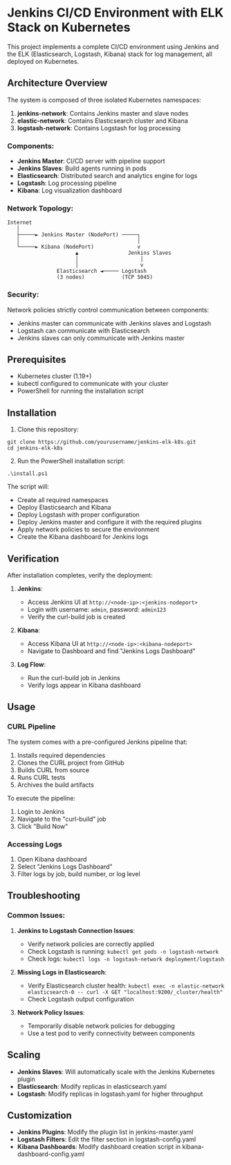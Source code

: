 # Jenkins CI/CD Environment with ELK Stack on Kubernetes

This project implements a complete CI/CD environment using Jenkins and the ELK (Elasticsearch, Logstash, Kibana) stack for log management, all deployed on Kubernetes.

## Architecture Overview

The system is composed of three isolated Kubernetes namespaces:

1. **jenkins-network**: Contains Jenkins master and slave nodes
2. **elastic-network**: Contains Elasticsearch cluster and Kibana
3. **logstash-network**: Contains Logstash for log processing

### Components:

- **Jenkins Master**: CI/CD server with pipeline support
- **Jenkins Slaves**: Build agents running in pods
- **Elasticsearch**: Distributed search and analytics engine for logs
- **Logstash**: Log processing pipeline
- **Kibana**: Log visualization dashboard

### Network Topology:

```
Internet
   │
   ├─────► Jenkins Master (NodePort) ─────┐
   │                                      │
   └─────► Kibana (NodePort)              v
                      ▲                Jenkins Slaves
                      │                    │
                      │                    v
                Elasticsearch ◄───── Logstash
                (3 nodes)            (TCP 5045)
```

### Security:

Network policies strictly control communication between components:
- Jenkins master can communicate with Jenkins slaves and Logstash
- Logstash can communicate with Elasticsearch
- Jenkins slaves can only communicate with Jenkins master

## Prerequisites

- Kubernetes cluster (1.19+)
- kubectl configured to communicate with your cluster
- PowerShell for running the installation script

## Installation

1. Clone this repository:
```
git clone https://github.com/yourusername/jenkins-elk-k8s.git
cd jenkins-elk-k8s
```

2. Run the PowerShell installation script:
```
.\install.ps1
```

The script will:
- Create all required namespaces
- Deploy Elasticsearch and Kibana
- Deploy Logstash with proper configuration
- Deploy Jenkins master and configure it with the required plugins
- Apply network policies to secure the environment
- Create the Kibana dashboard for Jenkins logs

## Verification

After installation completes, verify the deployment:

1. **Jenkins**:
   - Access Jenkins UI at `http://<node-ip>:<jenkins-nodeport>`
   - Login with username: `admin`, password: `admin123`
   - Verify the curl-build job is created

2. **Kibana**:
   - Access Kibana UI at `http://<node-ip>:<kibana-nodeport>`
   - Navigate to Dashboard and find "Jenkins Logs Dashboard"

3. **Log Flow**:
   - Run the curl-build job in Jenkins
   - Verify logs appear in Kibana dashboard

## Usage

### CURL Pipeline

The system comes with a pre-configured Jenkins pipeline that:
1. Installs required dependencies
2. Clones the CURL project from GitHub
3. Builds CURL from source
4. Runs CURL tests
5. Archives the build artifacts

To execute the pipeline:
1. Login to Jenkins
2. Navigate to the "curl-build" job
3. Click "Build Now"

### Accessing Logs

1. Open Kibana dashboard
2. Select "Jenkins Logs Dashboard"
3. Filter logs by job, build number, or log level

## Troubleshooting

### Common Issues:

1. **Jenkins to Logstash Connection Issues**:
   - Verify network policies are correctly applied
   - Check Logstash is running: `kubectl get pods -n logstash-network`
   - Check logs: `kubectl logs -n logstash-network deployment/logstash`

2. **Missing Logs in Elasticsearch**:
   - Verify Elasticsearch cluster health: `kubectl exec -n elastic-network elasticsearch-0 -- curl -X GET "localhost:9200/_cluster/health"`
   - Check Logstash output configuration

3. **Network Policy Issues**:
   - Temporarily disable network policies for debugging
   - Use a test pod to verify connectivity between components

## Scaling

- **Jenkins Slaves**: Will automatically scale with the Jenkins Kubernetes plugin
- **Elasticsearch**: Modify replicas in elasticsearch.yaml
- **Logstash**: Modify replicas in logstash.yaml for higher throughput

## Customization

- **Jenkins Plugins**: Modify the plugin list in jenkins-master.yaml
- **Logstash Filters**: Edit the filter section in logstash-config.yaml
- **Kibana Dashboards**: Modify dashboard creation script in kibana-dashboard-config.yaml
